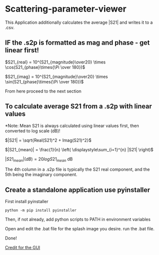 # Scattering-parameter-viewer

This Application additionally calculates the average |S21| and writes it to a .csv.

## IF the .s2p is formatted as mag and phase - get linear first!

$S21_{real} = 10^{S21_{magnitude}\over20} \times \cos(S21_{phase}\times{\Pi \over 180})$

$S21_{imag} = 10^{S21_{magnitude}\over20} \times \sin(S21_{phase}\times{\Pi \over 180})$

From here proceed to the next section

## To calculate average S21 from a .s2p with linear values

*Note: Mean S21 is always calculated using linear values first, then converted to log scale (dB)!

$|S21| = \sqrt{Real(S21)^2 + Imag(S21)^2}$

$|S21_{mean}| = \frac{1}{n} \left( \displaystyle\sum_{i=1}^{n} |S21| \right)$

$|S21_{mean}|(dB) = 20log{S21_{mean}}$ dB

The 4th column in a .s2p file is typically the S21 real component, and the 5th being the imaginary component.

## Create a standalone application use pyinstaller
First install pyinstaller

`python -m pip install pyinstaller`


Then, if not already, add python scripts to PATH in environment variables

Open and edit the .bat file for the splash image you desire.
run the .bat file.

Done!

[Credit for the GUI](https://github.com/Partmedia/s2p-view)
